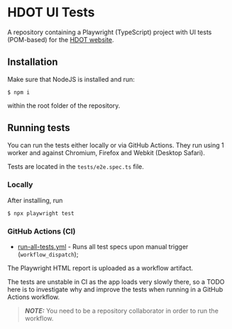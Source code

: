 # HDOT UI Tests

A repository containing a Playwright (TypeScript) project with UI tests (POM-based) for the [HDOT website](https://climate-resilience.hidot.hawaii.gov/).

## Installation

Make sure that NodeJS is installed and run:

    $ npm i

within the root folder of the repository.

## Running tests

You can run the tests either locally or via GitHub Actions. They run using 1 worker and against Chromium, Firefox and Webkit (Desktop Safari).

Tests are located in the `tests/e2e.spec.ts` file.

### Locally

After installing, run

    $ npx playwright test

### GitHub Actions (CI)

-   [run-all-tests.yml](https://github.com/nbaldzhiev/playwright-ts-orange-hrm/blob/main/.github/workflows/run-all-test-specs.yml) - Runs all test specs upon manual trigger (`workflow_dispatch`);

The Playwright HTML report is uploaded as a workflow artifact.

The tests are unstable in CI as the app loads very slowly there, so a TODO here is to investigate why and improve the tests when running in a GitHub Actions workflow.

> **_NOTE:_** You need to be a repository collaborator in order to run the workflow.
